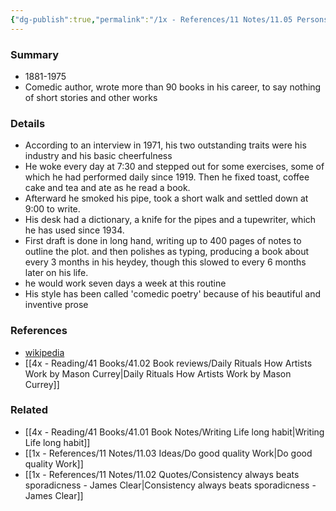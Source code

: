 ```yaml
---
{"dg-publish":true,"permalink":"/1x - References/11 Notes/11.05 Persons/P G Wodehouse/","title":"P G Wodehouse","noteIcon":"","created":"2023-05-04T20:46:12.000+03:00","updated":"2024-02-14T20:18:18.070+03:00"}
---
```



### Summary
- 1881-1975
- Comedic author, wrote more than 90 books in his career, to say nothing of short stories and other works

### Details
- According to an interview in 1971, his two outstanding traits were his industry and his basic cheerfulness
- He woke every day at 7:30 and stepped out for some exercises, some of which he had performed daily since 1919. Then he fixed toast, coffee cake and tea and ate as he read a book.
- Afterward he smoked his pipe, took a short walk and settled down at 9:00 to write.
- His desk had a dictionary, a knife for the pipes and a tupewriter, which he has used since 1934.
- First draft is done in long hand, writing up to 400 pages of notes to outline the plot. and then polishes as typing, producing a book about every 3 months in his heydey, though this slowed to every 6 months later on his life.
- he would work seven days a week at this routine
- His style has been called 'comedic poetry' because of his beautiful and inventive prose

### References
- [wikipedia](https://en.wikipedia.org/wiki/P._G._Wodehouse)
- [[4x - Reading/41 Books/41.02 Book reviews/Daily Rituals How Artists Work by Mason Currey\|Daily Rituals How Artists Work by Mason Currey]]

### Related
- [[4x - Reading/41 Books/41.01 Book Notes/Writing Life long habit\|Writing Life long habit]]
- [[1x - References/11 Notes/11.03 Ideas/Do good quality Work\|Do good quality Work]]
- [[1x - References/11 Notes/11.02 Quotes/Consistency always beats sporadicness - James Clear\|Consistency always beats sporadicness - James Clear]]
